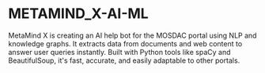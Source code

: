 # METAMIND_X-AI-ML
MetaMind X is creating an AI help bot for the MOSDAC portal using NLP and knowledge graphs. It extracts data from documents and web content to answer user queries instantly. Built with Python tools like spaCy and BeautifulSoup, it's fast, accurate, and easily adaptable to other portals.
